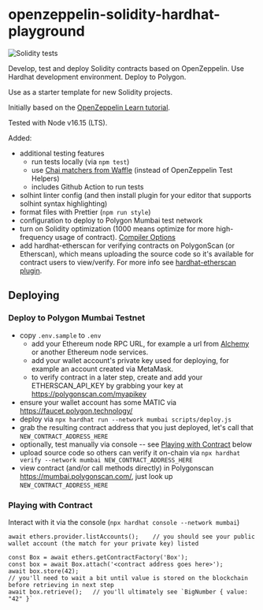 # openzeppelin-solidity-hardhat-playground

![Solidity tests](https://github.com/briangershon/openzeppelin-solidity-hardhat-playground/actions/workflows/continuous-integration.yaml/badge.svg)

Develop, test and deploy Solidity contracts based on OpenZeppelin. Use Hardhat development environment. Deploy to Polygon.

Use as a starter template for new Solidity projects.

Initially based on the [OpenZeppelin Learn tutorial](https://docs.openzeppelin.com/learn/).

Tested with Node v16.15 (LTS).

Added:

-   additional testing features
    -   run tests locally (via `npm test`)
    -   use [Chai matchers from Waffle](https://ethereum-waffle.readthedocs.io/en/latest/matchers.html) (instead of OpenZeppelin Test Helpers)
    -   includes Github Action to run tests
-   solhint linter config (and then install plugin for your editor that supports solhint syntax highlighting)
-   format files with Prettier (`npm run style`)
-   configuration to deploy to Polygon Mumbai test network
-   turn on Solidity optimization (1000 means optimize for more high-frequency usage of contract). [Compiler Options](https://docs.soliditylang.org/en/v0.7.2/using-the-compiler.html#input-description)
-   add hardhat-etherscan for verifying contracts on PolygonScan (or Etherscan), which means uploading the source code so it's available for contract users to view/verify. For more info see [hardhat-etherscan plugin](https://hardhat.org/plugins/nomiclabs-hardhat-etherscan.html).

## Deploying

### Deploy to Polygon Mumbai Testnet

-   copy `.env.sample` to `.env`
    -   add your Ethereum node RPC URL, for example a url from [Alchemy](https://www.alchemy.com/) or another Ethereum node services.
    -   add your wallet account's private key used for deploying, for example an account created via MetaMask.
    -   to verify contract in a later step, create and add your ETHERSCAN_API_KEY by grabbing your key at <https://polygonscan.com/myapikey>
-   ensure your wallet account has some MATIC via <https://faucet.polygon.technology/>
-   deploy via `npx hardhat run --network mumbai scripts/deploy.js`
-   grab the resulting contract address that you just deployed, let's call that `NEW_CONTRACT_ADDRESS_HERE`
-   optionally, test manually via console -- see [Playing with Contract](#playing-with-contract) below
-   upload source code so others can verify it on-chain via `npx hardhat verify --network mumbai NEW_CONTRACT_ADDRESS_HERE`
-   view contract (and/or call methods directly) in Polygonscan <https://mumbai.polygonscan.com/>, just look up `NEW_CONTRACT_ADDRESS_HERE`

<a id="playing-with-contract"></a>

### Playing with Contract

Interact with it via the console (`npx hardhat console --network mumbai`)

```
await ethers.provider.listAccounts();    // you should see your public wallet account (the match for your private key) listed

const Box = await ethers.getContractFactory('Box');
const box = await Box.attach('<contract address goes here>');
await box.store(42);
// you'll need to wait a bit until value is stored on the blockchain before retrieving in next step
await box.retrieve();   // you'll ultimately see `BigNumber { value: "42" }`
```

